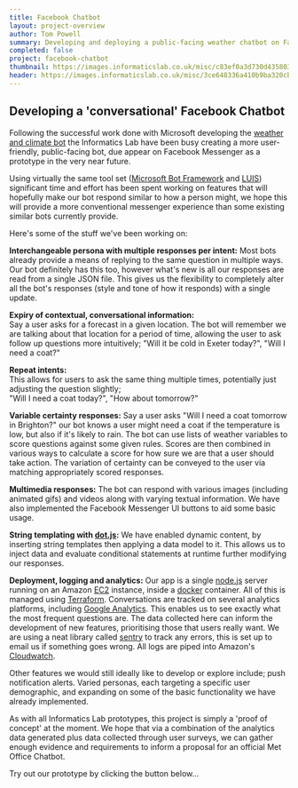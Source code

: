 ```yaml
---
title: Facebook Chatbot
layout: project-overview
author: Tom Powell
summary: Developing and deploying a public-facing weather chatbot on Facebook.
completed: false
project: facebook-chatbot
thumbnail: https://images.informaticslab.co.uk/misc/c83ef0a3d730d4358039a63ca35583ed.png
header: https://images.informaticslab.co.uk/misc/3ce648336a410b9ba320cb0ce055a766.png
---
```


## Developing a 'conversational' Facebook Chatbot
Following the successful work done with Microsoft developing the 
[weather and climate bot](http://www.informaticslab.co.uk/projects/weather-and-climate-bot.html) the Informatics Lab have 
been busy creating a more user-friendly, public-facing bot, due appear on Facebook Messenger as a prototype in the very near future.  

Using virtually the same tool set ([Microsoft Bot Framework](https://dev.botframework.com/) and [LUIS](https://www.luis.ai/)) 
significant time and effort has been spent working on features that will hopefully make our bot respond 
similar to how a person might, we hope this will provide a more conventional messenger experience than some existing 
similar bots currently provide.

Here's some of the stuff we've been working on:

<b>Interchangeable persona with multiple responses per intent:</b> 
Most bots already provide a means of replying to the same question in multiple ways. Our bot definitely has this too, 
however what's new is all our responses are read from a single JSON file. This gives us the 
flexibility to completely alter all the bot's responses (style and tone of how it responds) with a single update.

<b>Expiry of contextual, conversational information:</b>  
Say a user asks for a forecast in a given location. The bot will remember we are talking about that location for a 
period of time, allowing the user to ask follow up questions more intuitively; "Will it be cold in Exeter today?", 
"Will I need a coat?"

<b>Repeat intents:</b>  
This allows for users to ask the same thing multiple times, potentially just adjusting the question slightly;  
"Will I need a coat today?", "How about tomorrow?"  

<b>Variable certainty responses:</b>
Say a user asks "Will I need a coat tomorrow in Brighton?" our bot knows a user might need a coat if the 
temperature is low, but also if it's likely to rain. The bot can use lists of weather variables 
to score questions against some given rules. Scores are then combined in various ways to calculate a score for how sure we are 
that a user should take action. The variation of certainty can be conveyed to the user via matching 
appropriately scored responses.

<b>Multimedia responses:</b>
The bot can respond with various images (including animated gifs) and videos along with varying textual information. We have also 
implemented the Facebook Messenger UI buttons to aid some basic usage.   

<b>String templating with [dot.js](http://olado.github.io/doT/index.html):</b>
We have enabled dynamic content, by inserting string templates then applying a data model to it. 
This allows us to inject data and evaluate conditional statements at runtime further modifying our responses.

<b>Deployment, logging and analytics:</b>
Our app is a single [node.js](https://nodejs.org/en/) server running on an Amazon [EC2](https://aws.amazon.com/ec2/) 
instance, inside a [docker](https://www.docker.com/) container. All of this is managed using [Terraform](https://www.terraform.io/). 
Conversations are tracked on several analytics platforms, including [Google Analytics](https://analytics.google.com/). 
This enables us to see exactly what the most frequent questions are. The data collected here can inform the development 
of new features, prioritising those that users really want. We are using a neat library called 
[sentry](https://sentry.io/for/javascript/) to track any errors, this is set up to email us if something goes wrong. 
All logs are piped into Amazon's [Cloudwatch](https://aws.amazon.com/cloudwatch/).

Other features we would still ideally like to develop or explore include; push notification alerts. Varied personas, each 
targeting a specific user demographic, and expanding on some of the basic functionality we have already implemented.  

As with all Informatics Lab prototypes, this project is simply a 'proof of concept' at the moment.
We hope that via a combination of the analytics data generated plus data collected through user surveys, we can gather 
enough evidence and requirements to inform a proposal for an official Met Office Chatbot.

Try out our prototype by clicking the button below...

<script>      
      window.fbAsyncInit = function() {
        FB.init({
          appId      : '469466473385281',
          xfbml      : true,
          version    : 'v2.6'
        });
      };

      (function(d, s, id){
        var js, fjs = d.getElementsByTagName(s)[0];
        if (d.getElementById(id)) {return;}
        js = d.createElement(s); js.id = id;
        js.src = "//connect.facebook.net/en_US/sdk.js";
        fjs.parentNode.insertBefore(js, fjs);
      }(document, 'script', 'facebook-jssdk'));      
</script>

<div class="fb-messengermessageus" 
    messenger_app_id="469466473385281" 
    page_id="1469618859787954" 
    color="blue"
    size="large">
</div>
